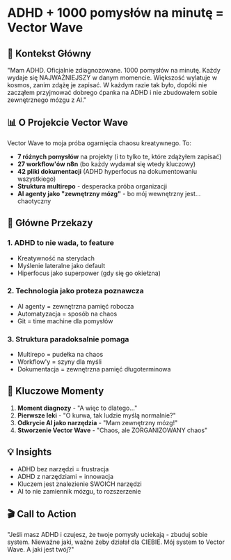 

<!-- dla agenta normalizacji: to jest gotowy pomysł do przeanalizowania jako materiał wejściowy dla kolegium -->

# ADHD + 1000 pomysłów na minutę = Vector Wave

## 🧠 Kontekst Główny

"Mam ADHD. Oficjalnie zdiagnozowane. 1000 pomysłów na minutę. Każdy wydaje się NAJWAŻNIEJSZY w danym momencie. Większość wylatuje w kosmos, zanim zdążę je zapisać. W każdym razie tak było, dopóki nie zacząłem przyjmować dobrego ćpanka na ADHD i nie zbudowałem sobie zewnętrznego mózgu z AI."

## 📊 O Projekcie Vector Wave

Vector Wave to moja próba ogarnięcia chaosu kreatywnego. To:
- **7 różnych pomysłów** na projekty (i to tylko te, które zdążyłem zapisać)
- **27 workflow'ów n8n** (bo każdy wydawał się wtedy kluczowy)
- **42 pliki dokumentacji** (ADHD hyperfocus na dokumentowaniu wszystkiego)
- **Struktura multirepo** - desperacka próba organizacji
- **AI agenty jako "zewnętrzny mózg"** - bo mój wewnętrzny jest... chaotyczny

## 🎯 Główne Przekazy

### 1. ADHD to nie wada, to feature
- Kreatywność na sterydach
- Myślenie lateralne jako default
- Hiperfocus jako superpower (gdy się go okiełzna)

### 2. Technologia jako proteza poznawcza
- AI agenty = zewnętrzna pamięć robocza
- Automatyzacja = sposób na chaos
- Git = time machine dla pomysłów

### 3. Struktura paradoksalnie pomaga
- Multirepo = pudełka na chaos
- Workflow'y = szyny dla myśli
- Dokumentacja = zewnętrzna pamięć długoterminowa

## 🚀 Kluczowe Momenty

1. **Moment diagnozy** - "A więc to dlatego..."
2. **Pierwsze leki** - "O kurwa, tak ludzie myślą normalnie?"
3. **Odkrycie AI jako narzędzia** - "Mam zewnętrzny mózg!"
4. **Stworzenie Vector Wave** - "Chaos, ale ZORGANIZOWANY chaos"

## 💡 Insights

- ADHD bez narzędzi = frustracja
- ADHD z narzędziami = innowacja
- Kluczem jest znalezienie SWOICH narzędzi
- AI to nie zamiennik mózgu, to rozszerzenie

## 🎬 Call to Action

"Jeśli masz ADHD i czujesz, że twoje pomysły uciekają - zbuduj sobie system. Nieważne jaki, ważne żeby działał dla CIEBIE. Mój system to Vector Wave. A jaki jest twój?"